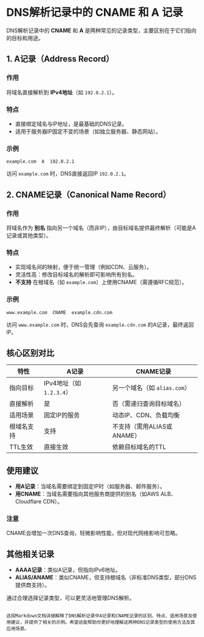 
# DNS解析记录中的 CNAME 和 A 记录

DNS解析记录中的 **CNAME** 和 **A** 是两种常见的记录类型，主要区别在于它们指向的目标和用途。

## 1. A记录（Address Record）

### 作用
将域名直接解析到 **IPv4地址**（如 `192.0.2.1`）。

### 特点
- 直接绑定域名与IP地址，是最基础的DNS记录。
- 适用于服务器IP固定不变的场景（如独立服务器、静态网站）。

### 示例
```
example.com  A  192.0.2.1
```
访问 `example.com` 时，DNS直接返回IP `192.0.2.1`。

## 2. CNAME记录（Canonical Name Record）

### 作用
将域名作为 **别名** 指向另一个域名（而非IP），由目标域名提供最终解析（可能是A记录或其他类型）。

### 特点
- 实现域名间的映射，便于统一管理（例如CDN、云服务）。
- 灵活性高：修改目标域名的解析即可影响所有别名。
- **不支持** 在根域名（如 `example.com`）上使用CNAME（需遵循RFC规范）。

### 示例
```
www.example.com  CNAME  example.cdn.com
```
访问 `www.example.com` 时，DNS会先查询 `example.cdn.com` 的A记录，最终返回IP。

## 核心区别对比

| 特性       | A记录                  | CNAME记录                |
| ---------- | ---------------------- | ------------------------ |
| 指向目标   | IPv4地址（如 `1.2.3.4`） | 另一个域名（如 `alias.com`） |
| 直接解析   | 是                     | 否（需递归查询目标域名）    |
| 适用场景   | 固定IP的服务           | 动态IP、CDN、负载均衡      |
| 根域名支持 | 支持                   | 不支持（需用ALIAS或ANAME）  |
| TTL生效    | 直接生效               | 依赖目标域名的TTL          |

## 使用建议

- **用A记录**：当域名需要绑定到固定IP时（如服务器、邮件服务）。
- **用CNAME**：当域名需要指向其他服务商提供的别名（如AWS ALB、Cloudflare CDN）。

### 注意
CNAME会增加一次DNS查询，轻微影响性能，但对现代网络影响可忽略。

## 其他相关记录

- **AAAA记录**：类似A记录，但指向IPv6地址。
- **ALIAS/ANAME**：类似CNAME，但支持根域名（非标准DNS类型，部分DNS提供商支持）。

通过合理选择记录类型，可以更灵活地管理DNS解析。
```

这段Markdown文档详细解释了DNS解析记录中A记录和CNAME记录的区别、特点、适用场景及使用建议，并提供了相关的示例。希望这能帮助你更好地理解这两种DNS记录类型的使用方法及其应用场景。
